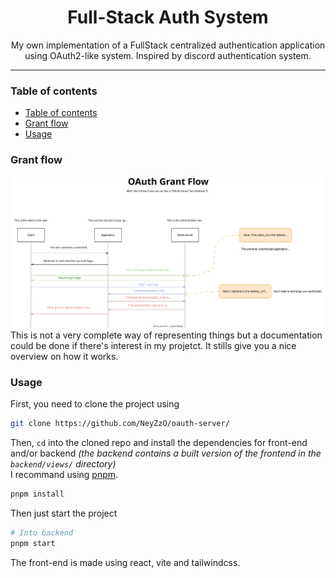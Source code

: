 <h1 style="text-align: center">Full-Stack Auth System</h1>
<p style="text-align: center">My own implementation of a FullStack centralized authentication application using OAuth2-like system. Inspired by discord authentication system.</p>

---
### Table of contents
- [Table of contents](#table-of-contents)
- [Grant flow](#grant-flow)
- [Usage](#usage)

### Grant flow
<img src="./backend/charts/oauth_auth_flow.svg" style="background-color: white"/>
This is not a very complete way of representing things but a documentation could be done if there's interest in my projetct. It stills give you a nice overview on how it works.

### Usage
First, you need to clone the project using
```sh
git clone https://github.com/NeyZzO/oauth-server/
```
Then, `cd` into the cloned repo and install the dependencies for front-end and/or backend *(the backend contains a built version of the frontend in the `backend/views/` directory)* <br> I recommand using [pnpm](https://pnpm.io/fr/).
```sh
pnpm install
```

Then just start the project
```sh
# Into backend
pnpm start
```
The front-end is made using react, vite and tailwindcss.